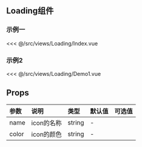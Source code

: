 ## Loading组件

### 示例一

<InitDemoBlock>
  <Loading-Index/>
</InitDemoBlock>

<<< @/src/views/Loading/Index.vue

### 示例2

<InitDemoBlock>
  <Loading-Demo1/>
</InitDemoBlock>

<<< @/src/views/Loading/Demo1.vue



## Props

参数	| 说明	| 类型	| 默认值	| 可选值
:--- | :---| :--- | :--- | :---
name | icon的名称 | string | -
color | icon的颜色 | string | -